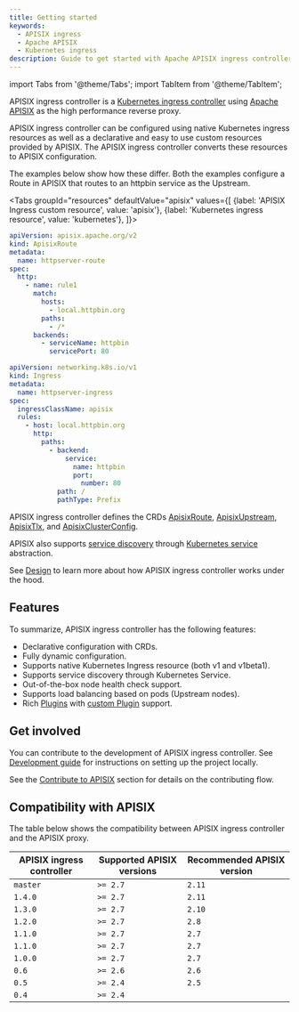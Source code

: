 ```yaml
---
title: Getting started
keywords:
  - APISIX ingress
  - Apache APISIX
  - Kubernetes ingress
description: Guide to get started with Apache APISIX ingress controller.
---
```


<!--
#
# Licensed to the Apache Software Foundation (ASF) under one or more
# contributor license agreements.  See the NOTICE file distributed with
# this work for additional information regarding copyright ownership.
# The ASF licenses this file to You under the Apache License, Version 2.0
# (the "License"); you may not use this file except in compliance with
# the License.  You may obtain a copy of the License at
#
#     http://www.apache.org/licenses/LICENSE-2.0
#
# Unless required by applicable law or agreed to in writing, software
# distributed under the License is distributed on an "AS IS" BASIS,
# WITHOUT WARRANTIES OR CONDITIONS OF ANY KIND, either express or implied.
# See the License for the specific language governing permissions and
# limitations under the License.
#
-->

import Tabs from '@theme/Tabs';
import TabItem from '@theme/TabItem';

APISIX ingress controller is a [Kubernetes ingress controller](https://kubernetes.io/docs/concepts/services-networking/ingress-controllers/) using [Apache APISIX](https://apisix.apache.org) as the high performance reverse proxy.

APISIX ingress controller can be configured using native Kubernetes ingress resources as well as a declarative and easy to use custom resources provided by APISIX. The APISIX ingress controller converts these resources to APISIX configuration.

The examples below show how these differ. Both the examples configure a Route in APISIX that routes to an httpbin service as the Upstream.

<Tabs
groupId="resources"
defaultValue="apisix"
values={[
{label: 'APISIX Ingress custom resource', value: 'apisix'},
{label: 'Kubernetes ingress resource', value: 'kubernetes'},
]}>

<TabItem value="apisix">

```yaml title="httpbin-route.yaml"
apiVersion: apisix.apache.org/v2
kind: ApisixRoute
metadata:
  name: httpserver-route
spec:
  http:
    - name: rule1
      match:
        hosts:
          - local.httpbin.org
        paths:
          - /*
      backends:
        - serviceName: httpbin
          servicePort: 80
```

</TabItem>

<TabItem value="kubernetes">

```yaml title="httpbin-route.yaml"
apiVersion: networking.k8s.io/v1
kind: Ingress
metadata:
  name: httpserver-ingress
spec:
  ingressClassName: apisix
  rules:
    - host: local.httpbin.org
      http:
        paths:
          - backend:
              service:
                name: httpbin
                port:
                  number: 80
            path: /
            pathType: Prefix
```

</TabItem>
</Tabs>

APISIX ingress controller defines the CRDs [ApisixRoute](./concepts/apisix_route.md), [ApisixUpstream](./concepts/apisix_upstream.md), [ApisixTlx](concepts/apisix_tls.md), and [ApisixClusterConfig](concepts/apisix_cluster_config.md).

APISIX also supports [service discovery](/docs/apisix/discovery/kubernetes/) through [Kubernetes service](https://kubernetes.io/docs/concepts/services-networking/service/) abstraction.

<!-- ![scene](../../assets/images/scene.png) -->

See [Design](./design.md) to learn more about how APISIX ingress controller works under the hood.

## Features

To summarize, APISIX ingress controller has the following features:

- Declarative configuration with CRDs.
- Fully dynamic configuration.
- Supports native Kubernetes Ingress resource (both v1 and v1beta1).
- Supports service discovery through Kubernetes Service.
- Out-of-the-box node health check support.
- Supports load balancing based on pods (Upstream nodes).
- Rich [Plugins](/docs/apisix/plugins/batch-requests/) with [custom Plugin](/docs/apisix/plugin-develop/) support.

## Get involved

You can contribute to the development of APISIX ingress controller. See [Development guide](./contribute.md) for instructions on setting up the project locally.

See the [Contribute to APISIX](/docs/general/contributor-guide/) section for details on the contributing flow.

## Compatibility with APISIX

The table below shows the compatibility between APISIX ingress controller and the APISIX proxy.

| APISIX ingress controller | Supported APISIX versions | Recommended APISIX version |
| ------------------------- | ------------------------- | -------------------------- |
| `master`                  | `>= 2.7`                  | `2.11`                     |
| `1.4.0`                   | `>= 2.7`                  | `2.11`                     |
| `1.3.0`                   | `>= 2.7`                  | `2.10`                     |
| `1.2.0`                   | `>= 2.7`                  | `2.8`                      |
| `1.1.0`                   | `>= 2.7`                  | `2.7`                      |
| `1.1.0`                   | `>= 2.7`                  | `2.7`                      |
| `1.0.0`                   | `>= 2.7`                  | `2.7`                      |
| `0.6`                     | `>= 2.6`                  | `2.6`                      |
| `0.5`                     | `>= 2.4`                  | `2.5`                      |
| `0.4`                     | `>= 2.4`                  |                            |
